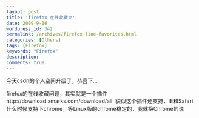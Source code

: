 ```yaml
---
layout: post
title: 'firefox 在线收藏夹'
date: 2009-9-16
wordpress_id: 342
permalink: /archives/firefox-line-favorites.html
categories: [Others]
tags: [Firefox]
keywords: "Firefox"
description: 
comments: true
---
```

今天csdn的个人空间升级了，恭喜下...

firefox的在线收藏问题，其实就是一个插件http://download.xmarks.com/download/all  貌似这个插件还支持，IE和Safari 什么时候支持下chrome，等Linux版的chrome稳定的，我就换Chrome的说

